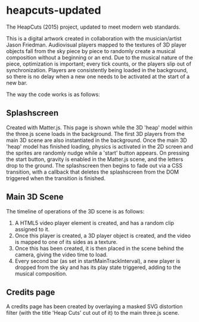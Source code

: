 # heapcuts-updated
The HeapCuts (2015) project, updated to meet modern web standards.


This is a digital artwork created in collaboration with the musician/artist Jason Friedman.
Audiovisual players mapped to the textures of 3D player objects fall from the sky piece by piece to randomly create a musical composition without a beginning or an end. Due to the musical nature of the piece, optimization is important; every tick counts, or the players slip out of synchronization. Players are consistently being loaded in the background, so there is no delay when a new one needs to be activated at the start of a new bar.

The way the code works is as follows:

Splashscreen
------------
Created with Matter.js. This page is shown while the 3D 'heap' model within the three.js scene loads in the background. The first 3D players from the main 3D scene are also instantiated in the background. Once the main 3D 'heap' model has finished loading, physics is activated in the 2D screen and the sprites are randomly nudge while a 'start' button appears. On pressing the start button, gravity is enabled in the Matter.js scene, and the letters drop to the ground. The splashscreen then begins to fade out via a CSS transition, with a callback that deletes the splashscreen from the DOM triggered when the transition is finished.

Main 3D Scene
------------
The timeline of operations of the 3D scene is as follows:
1) A HTML5 video player element is created, and has a random clip assigned to it.
2) Once this player is created, a 3D player object is created, and the video is mapped to one of its sides as a texture.
3) Once this has been created, it is then placed in the scene behind the camera, giving the video time to load.
4) Every second bar (as set in startMainTrackInterval), a new player is dropped from the sky and has its play state triggered, adding to the musical composition.

Credits page
-------------
A credits page has been created by overlaying a masked SVG distortion filter (with the title 'Heap Cuts' cut out of it) to the main three.js scene.
